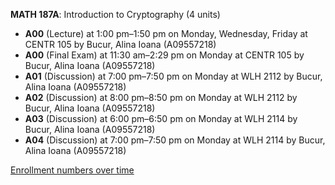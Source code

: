 **MATH 187A**: Introduction to Cryptography (4 units)

- **A00** (Lecture) at 1:00 pm–1:50 pm on Monday, Wednesday, Friday at CENTR 105 by Bucur, Alina Ioana (A09557218)
- **A00** (Final Exam) at 11:30 am–2:29 pm on Monday at CENTR 105 by Bucur, Alina Ioana (A09557218)
- **A01** (Discussion) at 7:00 pm–7:50 pm on Monday at WLH 2112 by Bucur, Alina Ioana (A09557218)
- **A02** (Discussion) at 8:00 pm–8:50 pm on Monday at WLH 2112 by Bucur, Alina Ioana (A09557218)
- **A03** (Discussion) at 6:00 pm–6:50 pm on Monday at WLH 2114 by Bucur, Alina Ioana (A09557218)
- **A04** (Discussion) at 7:00 pm–7:50 pm on Monday at WLH 2114 by Bucur, Alina Ioana (A09557218)

[Enrollment numbers over time](./MATH187A.tsv)
